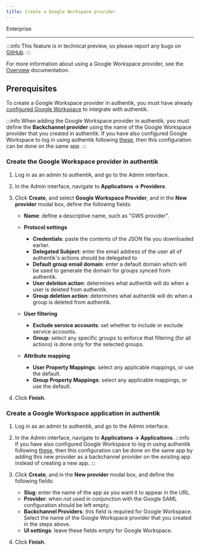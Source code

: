 ```yaml
---
title: Create a Google Workspace provider
---
```


<span class="badge badge--primary">Enterprise</span>

---

:::info
This feature is in technical preview, so please report any bugs on [GitHub](https://github.com/goauthentik/authentik/issues).
:::

For more information about using a Google Workspace provider, see the [Overview](./index.md) documentation.

## Prerequisites

To create a Google Workspace provider in authentik, you must have already [configured Google Workspace](./setup-gws.md) to integrate with authentik.

:::info
When adding the Google Workspace provider in authentik, you must define the **Backchannel provider** using the name of the Google Workspace provider that you created in authentik. If you have also configured Google Workspace to log in using authentik following [these](../../../../integrations/services/google/index.md), then this configuration can be done on the same app.
:::

### Create the Google Workspace provider in authentik

1. Log in as an admin to authentik, and go to the Admin interface.

2. In the Admin interface, navigate to **Applications -> Providers**.

3. Click **Create**, and select **Google Workspace Provider**, and in the **New provider** modal box, define the following fields:

    - **Name**: define a descriptive name, such as "GWS provider".

    - **Protocol settings**

        - **Credentials**: paste the contents of the JSON file you downloaded earlier.
        - **Delegated Subject**: enter the email address of the user all of authentik's actions should be delegated to
        - **Default group email domain**: enter a default domain which will be used to generate the domain for groups synced from authentik.
        - **User deletion action**: determines what authentik will do when a user is deleted from authentik.
        - **Group deletion action**: determines what authentik will do when a group is deleted from authentik.

    - **User filtering**

        - **Exclude service accounts**: set whether to include or exclude service accounts.
        - **Group**: select any specific groups to enforce that filtering (for all actions) is done only for the selected groups.

    - **Attribute mapping**

        - **User Property Mappings**: select any applicable mappings, or use the default.
        - **Group Property Mappings**: select any applicable mappings, or use the default.

4. Click **Finish**.

### Create a Google Workspace application in authentik

1. Log in as an admin to authentik, and go to the Admin interface.
2. In the Admin interface, navigate to **Applications -> Applications**.
   :::info
   If you have also configured Google Workspace to log in using authentik following [these](../../../../integrations/services/google/), then this configuration can be done on the same app by adding this new provider as a backchannel provider on the existing app instead of creating a new app.
   :::

3. Click **Create**, and in the **New provider** modal box, and define the following fields:

    - **Slug**: enter the name of the app as you want it to appear in the URL.
    - **Provider**: when _not_ used in conjunction with the Google SAML configuration should be left empty.
    - **Backchannel Providers**: this field is required for Google Workspace. Select the name of the Google Workspace provider that you created in the steps above.
    - **UI settings**: leave these fields empty for Google Workspace.

4. Click **Finish**.
